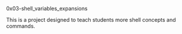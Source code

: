 0x03-shell_variables_expansions

This is a project designed to teach students more shell concepts and commands.
